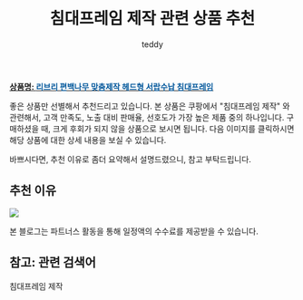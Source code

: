 ﻿---
layout: post
title:  "침대프레임 제작 관련 상품 추천"
author: teddy
categories: [ 가구/인테리어 ]
tags: [침대프레임 제작]
image: https://ads-partners.coupang.com/image1/K3VjheqYUAikl_q4Kz6FZyKQL6nAXeFX-oJo9K3fCGJk0b6Oz7Kophl9KQJTZDkRaQ5CRRW-8bkix-gYYeuCxqGlpdM1p7C_twa_iD0xMFExlAW_hIedMZWp1FmlaGjEQT7Jrwbp29tRd3A0dvB01lrE8sLevcz6h0bEsvDsCbEBk7Vg3Ao8JAIK1iBzSEvP3LSt5HDwT6H1i4pvC-cuFkR6WqqlqCQcL4ggtK124p3Fyfc7N7eObtBCmKGSDV7ry5Oq1QmYg_A2Um5bCKR8aoMT5zr3Aj2IvUSX0_nxx0bdwyYbIg== 
description: "쿠팡에서 침대프레임 제작 관련 상품으로 가장 고객 선호도가 높은 제품 중 하나입니다."
---

<a href="https://link.coupang.com/re/AFFSDP?lptag=AF5673682&pageKey=7000275587&itemId=17164702882&vendorItemId=84337065161&traceid=V0-153-821b1def5732050a&clickBeacon=5pfReSIh7cifJXWmB7L2V43AeRGz%2FNwzhDdQ5MuhhnML0SNAroCTLR1S4q2ySEAB7OZAtpzVXuGoh977np3AmB5skt7Yf4cVFfntK8%2B6C6BqMv3S36yS0vCU2HXhYMwnLEA7bJfCX4mNz8KCps8BtKtFo04NutvupRgyzizAn7D1zAUi%2FcgDC8v53Sy1BXtS9Xrud1KyYN47KgrakPZCFInwsR8WsgZl8%2FG1ex6INLWzlgxtqZ1TecET10wLtOfjZsp7TnUtOBQFV0vf67U%2FoT5A9RogB0R78KXN%2F5HmEefQjkU4ssZ1d0t%2F8Rm0KXfyQKvAB5zoT27TF3IxvqasKIBd2I5%2B07sxepLdyCrqCqNF5pAH%2B6y9fjKcQZelr5UcQ3Wx9QZ7eXtAwmnvsP2z7g5tVEjZhP%2BpoGOqbwLSSyDYagt0veoXaNuQCw1UhKDLIzK8yOMvbkUtEaMckb%2FNdCe6tIK2idFOLgLdEchxw7GC44ShV8LNzwo9kDdR%2B8i66BE9ckOCKq0LhHkfsEcg2BdULgnURhJEapzIhy8YscJYpUhuDQEzgeCL9sXkHYpBo0MW2Wl7f2%2FPdFj0UEiIJhs3lKuCwykbJmazMa5EzAc3815mRyiSVOzkOMCXSyVAq%2FOlZZEuQ%2FcdVmb%2BkD85uVzGRUaujRVYJrveuQ5XvA8pwvsVWMCs3pqRx%2BgX8OoC4LjrnWu5D%2FC%2FFrMne1csEVeZ%2Fl3b7FGhd3DwLY3pT1KIKIMUVuB%2BEWQceL8f6kXZxZMqRe1546hFrWf%2BogyWCro%2FYAPlfY1UOgpHEHe0EFEvcGdXqcVifX6kBf7i1RbJYCwlNaiFyRf0%2F8qrvzrdYtWHApaR5q25%2BlYIIaddsE6ERDWD7afuyIqrqtZbSUiz&requestid=20231102082337305107376709&token=31850C%7CMIXED"><b>상품명: <font color='#01579B'>리브리 편백나무 맞춤제작 헤드형 서랍수납 침대프레임</font></b></a>

좋은 상품만 선별해서 추천드리고 있습니다.
본 상품은 쿠팡에서 "침대프레임 제작" 와 관련해서, 고객 만족도, 노출 대비 판매율, 선호도가 가장 높은 제품 중의 하나입니다.
구매하셨을 때, 크게 후회가 되지 않을 상품으로 보시면 됩니다. 
다음 이미지를 클릭하시면 해당 상품에 대한 상세 내용을 보실 수 있습니다.

바쁘시다면, 추천 이유로 좀더 요약해서 설명드렸으니, 참고 부탁드립니다.

## 추천 이유 

<a href="https://link.coupang.com/re/AFFSDP?lptag=AF5673682&pageKey=7000275587&itemId=17164702882&vendorItemId=84337065161&traceid=V0-153-821b1def5732050a&clickBeacon=5pfReSIh7cifJXWmB7L2V43AeRGz%2FNwzhDdQ5MuhhnML0SNAroCTLR1S4q2ySEAB7OZAtpzVXuGoh977np3AmB5skt7Yf4cVFfntK8%2B6C6BqMv3S36yS0vCU2HXhYMwnLEA7bJfCX4mNz8KCps8BtKtFo04NutvupRgyzizAn7D1zAUi%2FcgDC8v53Sy1BXtS9Xrud1KyYN47KgrakPZCFInwsR8WsgZl8%2FG1ex6INLWzlgxtqZ1TecET10wLtOfjZsp7TnUtOBQFV0vf67U%2FoT5A9RogB0R78KXN%2F5HmEefQjkU4ssZ1d0t%2F8Rm0KXfyQKvAB5zoT27TF3IxvqasKIBd2I5%2B07sxepLdyCrqCqNF5pAH%2B6y9fjKcQZelr5UcQ3Wx9QZ7eXtAwmnvsP2z7g5tVEjZhP%2BpoGOqbwLSSyDYagt0veoXaNuQCw1UhKDLIzK8yOMvbkUtEaMckb%2FNdCe6tIK2idFOLgLdEchxw7GC44ShV8LNzwo9kDdR%2B8i66BE9ckOCKq0LhHkfsEcg2BdULgnURhJEapzIhy8YscJYpUhuDQEzgeCL9sXkHYpBo0MW2Wl7f2%2FPdFj0UEiIJhs3lKuCwykbJmazMa5EzAc3815mRyiSVOzkOMCXSyVAq%2FOlZZEuQ%2FcdVmb%2BkD85uVzGRUaujRVYJrveuQ5XvA8pwvsVWMCs3pqRx%2BgX8OoC4LjrnWu5D%2FC%2FFrMne1csEVeZ%2Fl3b7FGhd3DwLY3pT1KIKIMUVuB%2BEWQceL8f6kXZxZMqRe1546hFrWf%2BogyWCro%2FYAPlfY1UOgpHEHe0EFEvcGdXqcVifX6kBf7i1RbJYCwlNaiFyRf0%2F8qrvzrdYtWHApaR5q25%2BlYIIaddsE6ERDWD7afuyIqrqtZbSUiz&requestid=20231102082337305107376709&token=31850C%7CMIXED"><img src="https://thumbnail8.coupangcdn.com/thumbnails/remote/q89/image/vendor_inventory/0c2e/cf7f100efbd4985d250f0b8435d744968bfef3d8dea6916484d31c50ee98.jpg"></a> 

본 블로그는 파트너스 활동을 통해 일정액의 수수료를 제공받을 수 있습니다.

## 참고: 관련 검색어    
침대프레임 제작